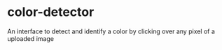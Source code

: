 # color-detector
An interface to detect and identify a color by clicking over any pixel of a uploaded image
